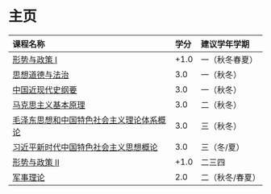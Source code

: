 # 主页

<style>
.md-typeset table:not([class]) th {
    min-width: 1em;
}
</style>

<div style="text-align: center" markdown="1">

|课程名称|学分|建议学年学期|
|:--|:--|:--|
|[形势与政策 Ⅰ](situation_policy1/)|+1.0|一（秋冬春夏）|
|[思想道德与法治](morality_law/)|3.0|一（秋冬）|
|[中国近现代史纲要](modern_history/)|3.0|一（秋冬）|
|[马克思主义基本原理](marxism_basic/)|3.0|二（秋冬）|
|[毛泽东思想和中国特色社会主义理论体系概论](mao_thought/)|3.0|三（秋冬）|
|[习近平新时代中国特色社会主义思想概论](xi_thought/)|3.0|三（冬/夏）|
|[形势与政策 Ⅱ](situation_policy2/)|+1.0|二三四|
|[军事理论](military_theory/)|2.0|二（秋冬/春夏）|

</div>